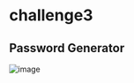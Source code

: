 # challenge3
## Password Generator


![image](https://user-images.githubusercontent.com/82341052/120112920-a3c9a880-c13d-11eb-9747-3572682bcc9e.png)
